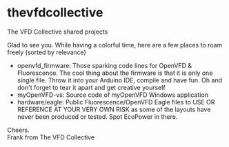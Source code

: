 # thevfdcollective
The VFD Collective shared projects

Glad to see you. While having a colorful time, here are a few places to roam freely (sorted by relevance)
  - openvfd_firmware: Those sparking code lines for OpenVFD & Fluorescence. The cool thing about the firmware is that it is only one single file. Throw it into your Arduino IDE, compile and have fun. Oh and don't forget to tear it apart and get creative yourself
  - myOpenVFD-vs: Source code of myOpenVFD Windows application
  - hardware/eagle: Public Fluorescence/OpenVFD Eagle files to USE OR REFERENCE AT YOUR VERY OWN RISK as some of the layouts have never been produced or tested. Spot EcoPower in there.
  
Cheers.</br>
Frank from The VFD Collective

